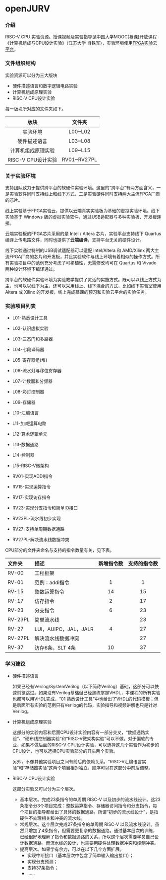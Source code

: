 # openJURV

### 介绍
RISC-V CPU 实验资源。授课视频及实验指导见中国大学MOOC(慕课)开放课程《计算机组成与CPU设计实验》（江苏大学 肖铁军），实验环境使用[FPGA实验云平台](http://welab.ujs.edu.cn/new/)。

### 文件组织结构
实验资源可以分为三大版块
  - 硬件描述语言和数字逻辑电路实验
  - 计算机组成原理实验
  - RISC-V CPU设计实验 

每一版块所对应的文件夹如下。

| 版块 |文件夹|
|:----:|:----:|
|实验环境| L00~L02 |
|硬件描述语言| L03~L08 |
|计算机组成原理实验| L09~L15 | 
|RISC-V CPU设计实验| RV01~RV27PL  |


### 关于实验环境
支持团队致力于提供跨平台的软硬件实验环境。这里的“跨平台”有两方面含义，一是实验软件同时支持线上和线下方式，二是实验硬件同时支持两大主流FPGA厂商的芯片。

线上实验基于FPGA实验云，提供以云端真实实验板为基础的虚拟实验环境。线下实验基于 Windows 版的虚拟实验软件，通过USB适配器与多种实验板、开发板连接。

云端实验板的FPGA芯片采用的是 Intel / Altera 芯片，实验平台支持线下 Quartus 编译上传电路文件，同时也提供了**云端编译**，支持平台无关的硬件设计。

线下实验通过特制的USB调试适配器可以适配 Intel/Altera 和 AMD/Xilinx 两大主流FPGA厂商的芯片和开发板，并且实验软件与线上环境有着相似的操作方式。所有实验项目中的范例充分考虑了可移植性，无需修改均可在 Quartus 和 Vivado 两种设计环境下编译通过。

跨平台的软硬件实验环境为实验教学提供了灵活的实施方式。既可以以线上方式为主，也可以以线下为主，还可以采用线上、线下混合的方式，比如线下实验室使用 Altera 或 Xilinx 的开发板，线上完成慕课的预习和实验云平台的实验任务。


### 实验项目列表

 - L01-熟悉设计工具
 - L02-认识虚拟实验
 - L03-三态门和多路器
 - L04-七段译码器
 - L05-寄存器组(堆)
 - L06-流水灯与移位寄存器
 - L07-计数器和分频器
 - L08-彩灯控制器
 - L09-存储器
 - L10-汇编语言
 - L11-加减运算电路
 - L12-算术逻辑单元
 - L13-数据通路
 - L14-控制器
 - L15-RISC-V微架构

 - RV01-实现ADDI指令
 - RV15-实现运算指令
 - RV17-实现访存指令
 - RV23-实现分支指令和简单IO接口
 - RV23PL-流水线初步实现
 - RV27-支持单周期数据通路
 - RV27PL-解决流水线数据冲突 

CPU部分的文件夹命名与支持的指令数量有关，见下表。

| 文件夹 | 描述 | 新增指令数 | 支持的指令数 |
| :----|:----|:----:|:----:|
|RV-00|工程框架| 
|RV-01|范例：addi指令| 1 | 1|
|RV-15|整数运算指令|  14| 15|
|RV-17|访存指令| 2 | 17 |
|RV-23|分支指令| 6 | 23 |
|RV-23PL|简单流水线|  | 23 |
|RV-27|LUI，AUIPC，JAL，JALR | 4 | 27 |
|RV-27PL| 解决流水线数据冲突 |   | 27 |
|RV-37|访存6条，SLT 4条| 10 | 37 | 



### 学习建议

- 硬件描述语言

    如果已经有Verilog/SystemVerilog（以下简称Verilog）基础，这部分可以快速浏览跳过。如果没有Verilog基础但已经熟练掌握VHDL，本课程的所有实验也都可以用VHDL完成，“01 熟悉设计工具”中也给出了VHDL的代码模板；但是后面所有实验的范例只有Verilog的代码，实验指导和视频讲解也只是针对Verilog。

- 计算机组成原理实验

    这部分的实验内容和后面CPU设计实验内容有一部分交叉，“数据通路实验”、“硬布线控制器实验”和“RISC-V微架构实验”可以不做。对于偏软的专业，如果不做后面的RISC-V CPU设计实验，可以选择这几个实验作为初步的CPU设计，也可以选择CPU实验部分的开头两个实验。

    另外，不像其他实验项目之间有前后的依赖关系，“RISC-V汇编语言实验”和“存储器实验”这两个项目相对独立，顺序可以在这部分中前后调整。

- RISC-V CPU设计实验

    这部分实验又可以分为三个层次。

  - 基本层次。完成23条指令的单周期 RISC-V 以及初步的流水线设计。这23条指令分3个项目完成：整数运算指令、存储器访问指令和分支指令，每个项目的指导都给出了具体的数据通路。所谓“初步的流水线设计”，是指硬件不处理相关和冲突的流水线。
  - 常规层次。这个层次完成27条指令的单周期 RISC-V 以及流水线设计。虽然只增加了4条指令，但需要更复杂的数据通路。通过基本层次的训练，已经很好地理解了指令和数据通路的关系，所以这个层次需要学员自己设计数据通路。而流水线的设计，也需要用硬件处理数据冲突和控制冲突。
  - 提高层次。如果学有余力，可以在以下几个方面扩展。
    - 实现中断接口（基本层次中包含了简单输入输出接口）；
    - 实现分支预测；
    - 支持37条指令；
    - ......
